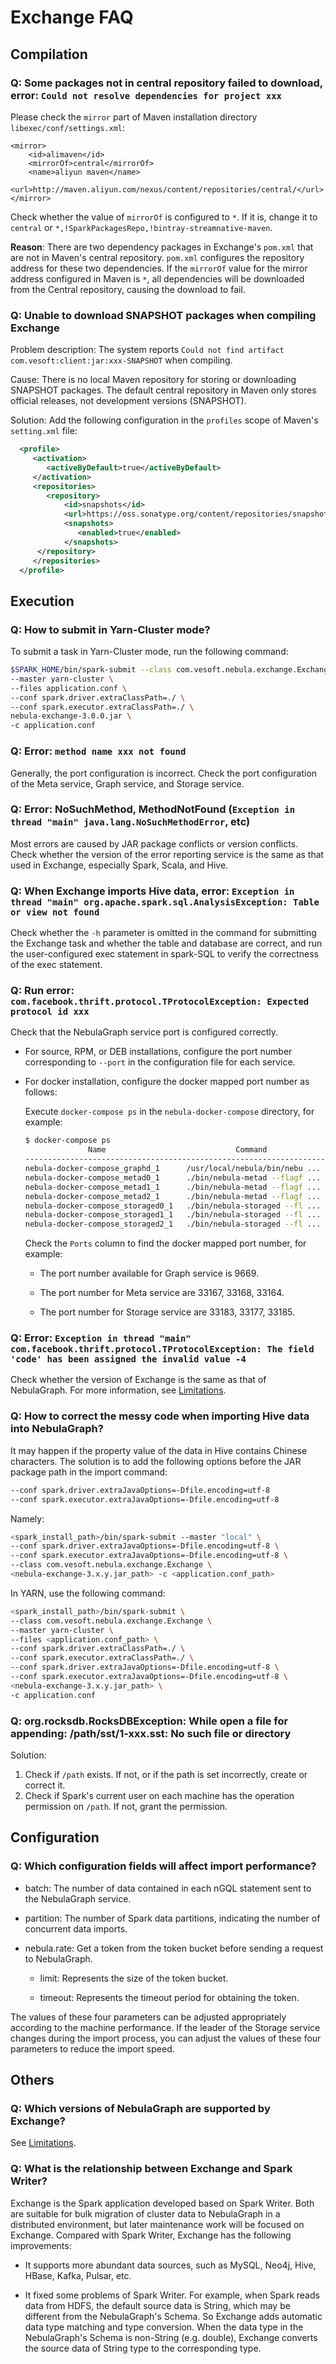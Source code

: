 # Exchange FAQ

## Compilation

### Q: Some packages not in central repository failed to download, error: `Could not resolve dependencies for project xxx`

Please check the `mirror` part of Maven installation directory `libexec/conf/settings.xml`:

```text
<mirror>
    <id>alimaven</id>
    <mirrorOf>central</mirrorOf>
    <name>aliyun maven</name>
    <url>http://maven.aliyun.com/nexus/content/repositories/central/</url>
</mirror>
```

Check whether the value of `mirrorOf` is configured to `*`. If it is, change it to `central` or `*,!SparkPackagesRepo,!bintray-streamnative-maven`.

**Reason**: There are two dependency packages in Exchange's `pom.xml` that are not in Maven's central repository. `pom.xml` configures the repository address for these two dependencies. If the `mirrorOf` value for the mirror address configured in Maven is `*`, all dependencies will be downloaded from the Central repository, causing the download to fail.

### Q: Unable to download SNAPSHOT packages when compiling Exchange

Problem description: The system reports `Could not find artifact com.vesoft:client:jar:xxx-SNAPSHOT` when compiling.

Cause: There is no local Maven repository for storing or downloading SNAPSHOT packages. The default central repository in Maven only stores official releases, not development versions (SNAPSHOT).

Solution: Add the following configuration in the `profiles` scope of Maven's `setting.xml` file:

```xml
  <profile>
     <activation>
        <activeByDefault>true</activeByDefault>
     </activation>
     <repositories>
        <repository>
            <id>snapshots</id>
            <url>https://oss.sonatype.org/content/repositories/snapshots/</url>
            <snapshots>
               <enabled>true</enabled>
            </snapshots>
      </repository>
     </repositories>
  </profile>
```

## Execution

### Q: How to submit in Yarn-Cluster mode?

To submit a task in Yarn-Cluster mode, run the following command:

```bash
$SPARK_HOME/bin/spark-submit --class com.vesoft.nebula.exchange.Exchange \
--master yarn-cluster \
--files application.conf \
--conf spark.driver.extraClassPath=./ \
--conf spark.executor.extraClassPath=./ \
nebula-exchange-3.0.0.jar \
-c application.conf
```

### Q: Error: `method name xxx not found`

Generally, the port configuration is incorrect. Check the port configuration of the Meta service, Graph service, and Storage service.

### Q: Error: NoSuchMethod, MethodNotFound (`Exception in thread "main" java.lang.NoSuchMethodError`, etc)

Most errors are caused by JAR package conflicts or version conflicts. Check whether the version of the error reporting service is the same as that used in Exchange, especially Spark, Scala, and Hive.

### Q: When Exchange imports Hive data, error: `Exception in thread "main" org.apache.spark.sql.AnalysisException: Table or view not found`

Check whether the `-h` parameter is omitted in the command for submitting the Exchange task and whether the table and database are correct, and run the user-configured exec statement in spark-SQL to verify the correctness of the exec statement.

### Q: Run error: `com.facebook.thrift.protocol.TProtocolException: Expected protocol id xxx`

Check that the NebulaGraph service port is configured correctly.

- For source, RPM, or DEB installations, configure the port number corresponding to `--port` in the configuration file for each service.

- For docker installation, configure the docker mapped port number as follows:

    Execute `docker-compose ps` in the `nebula-docker-compose` directory, for example:

    ```bash
    $ docker-compose ps
                  Name                             Command                  State                                                         Ports
    ---------------------------------------------------------------------------------------------------------------------------------------------------------------------------------------------
    nebula-docker-compose_graphd_1      /usr/local/nebula/bin/nebu ...   Up (healthy)   0.0.0.0:33205->19669/tcp, 0.0.0.0:33204->19670/tcp, 0.0.0.0:9669->9669/tcp
    nebula-docker-compose_metad0_1      ./bin/nebula-metad --flagf ...   Up (healthy)   0.0.0.0:33165->19559/tcp, 0.0.0.0:33162->19560/tcp, 0.0.0.0:33167->9559/tcp, 9560/tcp
    nebula-docker-compose_metad1_1      ./bin/nebula-metad --flagf ...   Up (healthy)   0.0.0.0:33166->19559/tcp, 0.0.0.0:33163->19560/tcp, 0.0.0.0:33168->9559/tcp, 9560/tcp
    nebula-docker-compose_metad2_1      ./bin/nebula-metad --flagf ...   Up (healthy)   0.0.0.0:33161->19559/tcp, 0.0.0.0:33160->19560/tcp, 0.0.0.0:33164->9559/tcp, 9560/tcp
    nebula-docker-compose_storaged0_1   ./bin/nebula-storaged --fl ...   Up (healthy)   0.0.0.0:33180->19779/tcp, 0.0.0.0:33178->19780/tcp, 9777/tcp, 9778/tcp, 0.0.0.0:33183->9779/tcp, 9780/tcp
    nebula-docker-compose_storaged1_1   ./bin/nebula-storaged --fl ...   Up (healthy)   0.0.0.0:33175->19779/tcp, 0.0.0.0:33172->19780/tcp, 9777/tcp, 9778/tcp, 0.0.0.0:33177->9779/tcp, 9780/tcp
    nebula-docker-compose_storaged2_1   ./bin/nebula-storaged --fl ...   Up (healthy)   0.0.0.0:33184->19779/tcp, 0.0.0.0:33181->19780/tcp, 9777/tcp, 9778/tcp, 0.0.0.0:33185->9779/tcp, 9780/tcp
    ```

    Check the `Ports` column to find the docker mapped port number, for example:

    - The port number available for Graph service is 9669.

    - The port number for Meta service are 33167, 33168, 33164.

    - The port number for Storage service are 33183, 33177, 33185.

### Q: Error: `Exception in thread "main" com.facebook.thrift.protocol.TProtocolException: The field 'code' has been assigned the invalid value -4`

Check whether the version of Exchange is the same as that of NebulaGraph. For more information, see [Limitations](../nebula-exchange/about-exchange/ex-ug-limitations.md).

### Q: How to correct the messy code when importing Hive data into NebulaGraph?

It may happen if the property value of the data in Hive contains Chinese characters. The solution is to add the following options before the JAR package path in the import command:

```bash
--conf spark.driver.extraJavaOptions=-Dfile.encoding=utf-8
--conf spark.executor.extraJavaOptions=-Dfile.encoding=utf-8
```

Namely:

```bash
<spark_install_path>/bin/spark-submit --master "local" \
--conf spark.driver.extraJavaOptions=-Dfile.encoding=utf-8 \
--conf spark.executor.extraJavaOptions=-Dfile.encoding=utf-8 \
--class com.vesoft.nebula.exchange.Exchange \
<nebula-exchange-3.x.y.jar_path> -c <application.conf_path>
```

In YARN, use the following command:

```bash
<spark_install_path>/bin/spark-submit \
--class com.vesoft.nebula.exchange.Exchange \
--master yarn-cluster \
--files <application.conf_path> \
--conf spark.driver.extraClassPath=./ \
--conf spark.executor.extraClassPath=./ \
--conf spark.driver.extraJavaOptions=-Dfile.encoding=utf-8 \
--conf spark.executor.extraJavaOptions=-Dfile.encoding=utf-8 \
<nebula-exchange-3.x.y.jar_path> \
-c application.conf
```

### Q: org.rocksdb.RocksDBException: While open a file for appending: /path/sst/1-xxx.sst: No such file or directory

Solution:

1. Check if `/path` exists. If not, or if the path is set incorrectly, create or correct it.
2. Check if Spark's current user on each machine has the operation permission on `/path`. If not, grant the permission.

## Configuration

### Q: Which configuration fields will affect import performance?

- batch: The number of data contained in each nGQL statement sent to the NebulaGraph service.

- partition: The number of Spark data partitions, indicating the number of concurrent data imports.

- nebula.rate: Get a token from the token bucket before sending a request to NebulaGraph.

    - limit: Represents the size of the token bucket.

    - timeout: Represents the timeout period for obtaining the token.

The values of these four parameters can be adjusted appropriately according to the machine performance. If the leader of the Storage service changes during the import process, you can adjust the values of these four parameters to reduce the import speed.

## Others

### Q: Which versions of NebulaGraph are supported by Exchange?

See [Limitations](about-exchange/ex-ug-limitations.md).

### Q: What is the relationship between Exchange and Spark Writer?

Exchange is the Spark application developed based on Spark Writer. Both are suitable for bulk migration of cluster data to NebulaGraph in a distributed environment, but later maintenance work will be focused on Exchange. Compared with Spark Writer, Exchange has the following improvements:

- It supports more abundant data sources, such as MySQL, Neo4j, Hive, HBase, Kafka, Pulsar, etc.

- It fixed some problems of Spark Writer. For example, when Spark reads data from HDFS, the default source data is String, which may be different from the NebulaGraph's Schema. So Exchange adds automatic data type matching and type conversion. When the data type in the NebulaGraph's Schema is non-String (e.g. double), Exchange converts the source data of String type to the corresponding type.
